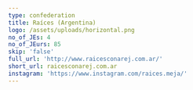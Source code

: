 ```yaml
---
type: confederation
title: Raíces (Argentina)
logo: /assets/uploads/horizontal.png
no_of_JEs: 4
no_of_JEurs: 85
skip: 'false'
full_url: 'http://www.raicesconarej.com.ar/'
short_url: raicesconarej.com.ar
instagram: 'https://www.instagram.com/raices.meja/'
---
```


